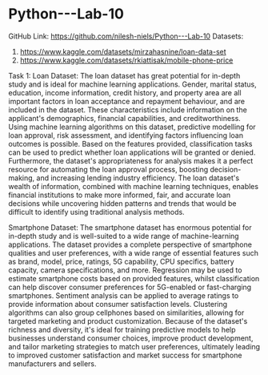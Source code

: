 # Python---Lab-10

GitHub Link: https://github.com/nilesh-niels/Python---Lab-10
Datasets: 
1. https://www.kaggle.com/datasets/mirzahasnine/loan-data-set
2. https://www.kaggle.com/datasets/rkiattisak/mobile-phone-price

Task 1: 
Loan Dataset: The loan dataset has great potential for in-depth study and is ideal for machine learning applications. Gender, marital status, education, income information, credit history, and property area are all important factors in loan acceptance and repayment behaviour, and are included in the dataset. These characteristics include information on the applicant's demographics, financial capabilities, and creditworthiness. Using machine learning algorithms on this dataset, predictive modelling for loan approval, risk assessment, and identifying factors influencing loan outcomes is possible. Based on the features provided, classification tasks can be used to predict whether loan applications will be granted or denied. Furthermore, the dataset's appropriateness for analysis makes it a perfect resource for automating the loan approval process, boosting decision-making, and increasing lending industry efficiency. The loan dataset's wealth of information, combined with machine learning techniques, enables financial institutions to make more informed, fair, and accurate loan decisions while uncovering hidden patterns and trends that would be difficult to identify using traditional analysis methods.

Smartphone Dataset: The smartphone dataset has enormous potential for in-depth study and is well-suited to a wide range of machine-learning applications. The dataset provides a complete perspective of smartphone qualities and user preferences, with a wide range of essential features such as brand, model, price, ratings, 5G capability, CPU specifics, battery capacity, camera specifications, and more. Regression may be used to estimate smartphone costs based on provided features, whilst classification can help discover consumer preferences for 5G-enabled or fast-charging smartphones. Sentiment analysis can be applied to average ratings to provide information about consumer satisfaction levels. Clustering algorithms can also group cellphones based on similarities, allowing for targeted marketing and product customization. Because of the dataset's richness and diversity, it's ideal for training predictive models to help businesses understand consumer choices, improve product development, and tailor marketing strategies to match user preferences, ultimately leading to improved customer satisfaction and market success for smartphone manufacturers and sellers.

